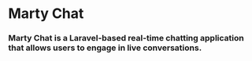 # Marty Chat
### Marty Chat is a Laravel-based real-time chatting application that allows users to engage in live conversations. 
